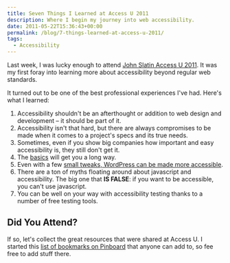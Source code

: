```yaml
---
title: Seven Things I Learned at Access U 2011
description: Where I begin my journey into web accessibility.
date: 2011-05-22T15:36:43+00:00
permalink: /blog/7-things-learned-at-access-u-2011/
tags:
  - Accessibility
---
```


Last week, I was lucky enough to attend [John Slatin Access U 2011](http://www.knowbility.org/v/accessu/). It was my first foray into learning more about accessibility beyond regular web standards.

It turned out to be one of the best professional experiences I've had. Here's what I learned:

  1. Accessibility shouldn't be an afterthought or addition to web design and development – it should be part of it.
  2. Accessibility isn't that hard, but there are always compromises to be made when it comes to a project's specs and its true needs.
  3. Sometimes, even if you show big companies how important and easy accessibility is, they still don't get it.
  4. The [basics](http://testacademic.stedwards.edu/accessible_html/index.php) will get you a long way.
  5. Even with a few [small tweaks, WordPress can be made more accessible](http://slash25.com/2011/05/accessu-2011-accessibility-and-wordpress/).
  6. There are a ton of myths floating around about javascript and accessibility. The big one that **IS FALSE**: if you want to be accessible, you can't use javascript.
  7. You can be well on your way with accessibility testing thanks to a number of free testing tools.

## Did You Attend?

If so, let's collect the great resources that were shared at Access U. I started this [list of bookmarks on Pinboard](https://pinboard.in/u:davidakennedy/t:AccessU) that anyone can add to, so fee free to add stuff there.
